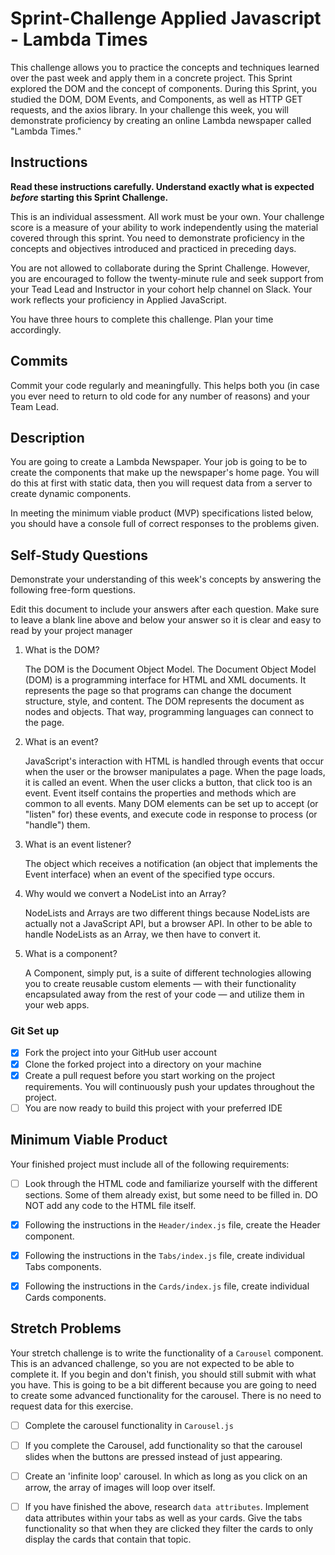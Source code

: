 # Sprint-Challenge Applied Javascript - Lambda Times

This challenge allows you to practice the concepts and techniques learned over the past week and apply them in a concrete project. This Sprint explored the DOM and the concept of components. During this Sprint, you studied the DOM, DOM Events, and Components, as well as HTTP GET requests, and the axios library. In your challenge this week, you will demonstrate proficiency by creating an online Lambda newspaper called "Lambda Times."

## Instructions

**Read these instructions carefully. Understand exactly what is expected _before_ starting this Sprint Challenge.**

This is an individual assessment. All work must be your own. Your challenge score is a measure of your ability to work independently using the material covered through this sprint. You need to demonstrate proficiency in the concepts and objectives introduced and practiced in preceding days.

You are not allowed to collaborate during the Sprint Challenge. However, you are encouraged to follow the twenty-minute rule and seek support from your Tead Lead and Instructor in your cohort help channel on Slack. Your work reflects your proficiency in Applied JavaScript.

You have three hours to complete this challenge. Plan your time accordingly.

## Commits

Commit your code regularly and meaningfully. This helps both you (in case you ever need to return to old code for any number of reasons) and your Team Lead.

## Description

You are going to create a Lambda Newspaper. Your job is going to be to create the components that make up the newspaper's home page. You will do this at first with static data, then you will request data from a server to create dynamic components.

In meeting the minimum viable product (MVP) specifications listed below, you should have a console full of correct responses to the problems given.

## Self-Study Questions

Demonstrate your understanding of this week's concepts by answering the following free-form questions.

Edit this document to include your answers after each question. Make sure to leave a blank line above and below your answer so it is clear and easy to read by your project manager

1. What is the DOM?

    The DOM is the Document Object Model. The Document Object Model (DOM) is a programming interface for HTML and XML documents. It represents the page so that programs can change the document structure, style, and content. The DOM represents the document as nodes and objects. That way, programming languages can connect to the page.

2. What is an event?

    JavaScript's interaction with HTML is handled through events that occur when the user or the browser manipulates a page. When the page loads, it is called an event. When the user clicks a button, that click too is an event. Event itself contains the properties and methods which are common to all events. Many DOM elements can be set up to accept (or "listen" for) these events, and execute code in response to process (or "handle") them.

3. What is an event listener?

    The object which receives a notification (an object that implements the Event interface) when an event of the specified type occurs.

4. Why would we convert a NodeList into an Array?

    NodeLists and Arrays are two different things because NodeLists are actually not a JavaScript API, but a browser API. In other to be able to handle NodeLists as an Array, we then have to convert it.

5. What is a component?

    A Component, simply put, is a suite of different technologies allowing you to create reusable custom elements — with their functionality encapsulated away from the rest of your code — and utilize them in your web apps.

### Git Set up

* [x] Fork the project into your GitHub user account
* [x] Clone the forked project into a directory on your machine
* [x] Create a pull request before you start working on the project requirements.  You will continuously push your updates throughout the project.
* [ ] You are now ready to build this project with your preferred IDE

## Minimum Viable Product

Your finished project must include all of the following requirements:

* [ ] Look through the HTML code and familiarize yourself with the different sections. Some of them already exist, but some need to be filled in. DO NOT add any code to the HTML file itself.

* [x] Following the instructions in the `Header/index.js` file, create the Header component. 

* [x] Following the instructions in the `Tabs/index.js` file, create individual Tabs components.

* [x] Following the instructions in the `Cards/index.js` file, create individual Cards components.

## Stretch Problems

Your stretch challenge is to write the functionality of a `Carousel` component. This is an advanced challenge, so you are not expected to be able to complete it. If you begin and don't finish, you should still submit with what you have. This is going to be a bit different because you are going to need to create some advanced functionality for the carousel. There is no need to request data for this exercise.

* [ ] Complete the carousel functionality in `Carousel.js`

* [ ] If you complete the Carousel, add functionality so that the carousel slides when the buttons are pressed instead of just appearing.

* [ ] Create an 'infinite loop' carousel. In which as long as you click on an arrow, the array of images will loop over itself.

* [ ] If you have finished the above, research `data attributes`. Implement data attributes within your tabs as well as your cards. Give the tabs functionality so that when they are clicked they filter the cards to only display the cards that contain that topic.
